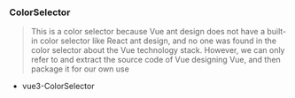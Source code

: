 ### ColorSelector
> This is a color selector because Vue ant design does not have a built-in color selector like React ant design, and no one was found in the color selector about the Vue technology stack. However, we can only refer to and extract the source code of Vue designing Vue, and then package it for our own use


- vue3-ColorSelector

